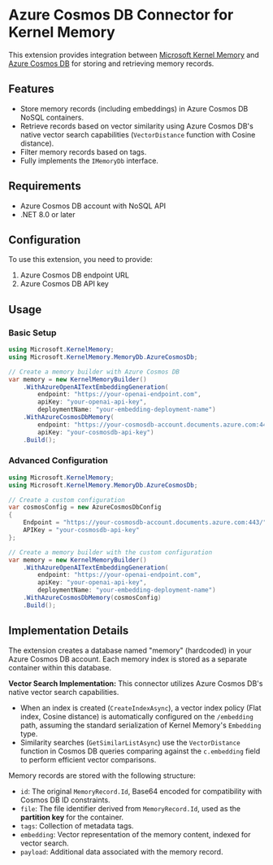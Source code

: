 # Azure Cosmos DB Connector for Kernel Memory

This extension provides integration between [Microsoft Kernel Memory](https://github.com/microsoft/kernel-memory) and [Azure Cosmos DB](https://azure.microsoft.com/en-us/products/cosmos-db/) for storing and retrieving memory records.

## Features

- Store memory records (including embeddings) in Azure Cosmos DB NoSQL containers.
- Retrieve records based on vector similarity using Azure Cosmos DB's native vector search capabilities (`VectorDistance` function with Cosine distance).
- Filter memory records based on tags.
- Fully implements the `IMemoryDb` interface.

## Requirements

- Azure Cosmos DB account with NoSQL API
- .NET 8.0 or later

## Configuration

To use this extension, you need to provide:

1. Azure Cosmos DB endpoint URL
2. Azure Cosmos DB API key

## Usage

### Basic Setup

```csharp
using Microsoft.KernelMemory;
using Microsoft.KernelMemory.MemoryDb.AzureCosmosDb;

// Create a memory builder with Azure Cosmos DB
var memory = new KernelMemoryBuilder()
    .WithAzureOpenAITextEmbeddingGeneration(
        endpoint: "https://your-openai-endpoint.com",
        apiKey: "your-openai-api-key",
        deploymentName: "your-embedding-deployment-name")
    .WithAzureCosmosDbMemory(
        endpoint: "https://your-cosmosdb-account.documents.azure.com:443/",
        apiKey: "your-cosmosdb-api-key")
    .Build();
```

### Advanced Configuration

```csharp
using Microsoft.KernelMemory;
using Microsoft.KernelMemory.MemoryDb.AzureCosmosDb;

// Create a custom configuration
var cosmosConfig = new AzureCosmosDbConfig
{
    Endpoint = "https://your-cosmosdb-account.documents.azure.com:443/",
    APIKey = "your-cosmosdb-api-key"
};

// Create a memory builder with the custom configuration
var memory = new KernelMemoryBuilder()
    .WithAzureOpenAITextEmbeddingGeneration(
        endpoint: "https://your-openai-endpoint.com",
        apiKey: "your-openai-api-key",
        deploymentName: "your-embedding-deployment-name")
    .WithAzureCosmosDbMemory(cosmosConfig)
    .Build();
```

## Implementation Details

The extension creates a database named "memory" (hardcoded) in your Azure Cosmos DB account. Each memory index is stored as a separate container within this database.

**Vector Search Implementation:** This connector utilizes Azure Cosmos DB's native vector search capabilities.
- When an index is created (`CreateIndexAsync`), a vector index policy (Flat index, Cosine distance) is automatically configured on the `/embedding` path, assuming the standard serialization of Kernel Memory's `Embedding` type.
- Similarity searches (`GetSimilarListAsync`) use the `VectorDistance` function in Cosmos DB queries comparing against the `c.embedding` field to perform efficient vector comparisons.

Memory records are stored with the following structure:
- `id`: The original `MemoryRecord.Id`, Base64 encoded for compatibility with Cosmos DB ID constraints.
- `file`: The file identifier derived from `MemoryRecord.Id`, used as the **partition key** for the container.
- `tags`: Collection of metadata tags.
- `embedding`: Vector representation of the memory content, indexed for vector search.
- `payload`: Additional data associated with the memory record.

